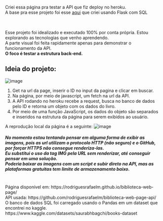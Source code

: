 Criei essa página pra testar a API que fiz deploy no heroku.<br>
A base pra esse projeto foi esse [aqui](https://github.com/rodriguesrafaelm/biblioteca-web-page-api) que criei usando Flask com SQL<br><br>


<br>
Esse projeto foi idealizado e executado 100% por conta própria. Estou explorando as tecnologias que venho aprendendo.<br>
A parte visual foi feita rapidamente apenas para demonstrar o funcionamento da API.<br>
 <b> O foco é testar a estrutura back-end.</b><br>



<h2>Ideia do projeto:</h2>

![image](https://user-images.githubusercontent.com/79672000/168525198-bf494e8a-0ace-4441-aae8-bbde7fab0379.png)

1. Get na url da page, inserir o ID no input da pagina e clicar em buscar.
2. Na página, por meio de javascript, um fetch na url da API.
3. A API rodando no heroku recebe a request, busca no banco de dados pelo ID e retorna um objeto com os dados do livro.
4. Por meio de uma função JavaScript, os dados do objeto são separados e inseridos na estrutura da página para serem exibidos ao usuário.

A reprodução local da página é a seguinte:
![image](https://user-images.githubusercontent.com/79672000/168534430-7f72f352-547a-4570-9657-62376fbb6b8a.png)

<h5>No momento estou tentando pensar em alguma forma de exibir as imagens, pois as url utilizam o protocolo HTTP (não seguro) e o GitHub, por forçar HTTPS 
não consegue renderiza-las.<br>
Eu substitui o uso da tag IMG pela URL sem renderizar, até conseguir pensar em uma solução.<br>
Poderia baixar as imagens com um script e subir direto na API, mas as plataformas gratuitas tem limite de armazenamento baixo.</h5>

<br>
Página disponível em: https://rodriguesrafaelm.github.io/biblioteca-web-page/
<br>
API usada: https://github.com/rodriguesrafaelm/biblioteca-web-page-api/
<br>
O banco de dados SQL foi carregado usando o Pandas em um dataset que encontrei no kaggle. https://www.kaggle.com/datasets/saurabhbagchi/books-dataset
